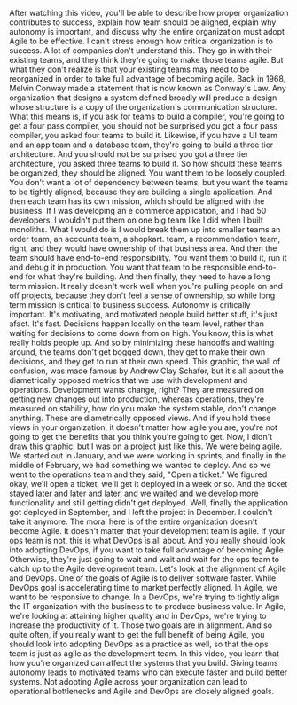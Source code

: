 After watching this video, you'll be able to describe how proper organization
contributes to success, explain how team should be aligned, explain why autonomy
is important, and discuss why the entire organization must adopt Agile to be
effective. I can't stress enough how critical organization is to success. A lot
of companies don't understand this. They go in with their existing teams, and
they think they're going to make those teams agile. But what they don't realize
is that your existing teams may need to be reorganized in order to take full
advantage of becoming agile. Back in 1968, Melvin Conway made a statement that
is now known as Conway's Law. Any organization that designs a system defined
broadly will produce a design whose structure is a copy of the organization's
communication structure. What this means is, if you ask for teams to build a
compiler, you're going to get a four pass compiler, you should not be surprised
you got a four pass compiler, you asked four teams to build it. Likewise, if you
have a UI team and an app team and a database team, they're going to build a
three tier architecture.  And you should not be surprised you got a three tier
architecture, you asked three teams to build it. So how should these teams be
organized, they should be aligned. You want them to be loosely coupled.  You
don't want a lot of dependency between teams, but you want the teams to be
tightly aligned, because they are building a single application. And then each
team has its own mission, which should be aligned with the business. If I was
developing an e commerce application, and I had 50 developers, I wouldn't put
them on one big team like I did when I built monoliths. What I would do is I
would break them up into smaller teams an order team, an accounts team, a
shopkart.  team, a recommendation team, right, and they would have ownership of
that business area. And then the team should have end-to-end responsibility. You
want them to build it, run it and debug it in production. You want that team to
be responsible end-to-end for what they're building. And then finally, they need
to have a long term mission. It really doesn't work well when you're pulling
people on and off projects, because they don't feel a sense of ownership, so
while long term mission is critical to business success. Autonomy is critically
important.  It's motivating, and motivated people build better stuff, it's just
afact. It's fast. Decisions happen locally on the team level, rather than
waiting for decisions to come down from on high. You know, this is what really
holds people up. And so by minimizing these handoffs and waiting around, the
teams don't get bogged down, they get to make their own decisions, and they get
to run at their own speed. This graphic, the wall of confusion, was made famous
by Andrew Clay Schafer, but it's all about the diametrically opposed metrics
that we use with development and operations. Development wants change, right?
They are measured on getting new changes out into production, whereas
operations, they're measured on stability, how do you make the system stable,
don't change anything. These are diametrically opposed views. And if you hold
these views in your organization, it doesn't matter how agile you are, you're
not going to get the benefits that you think you're going to get. Now, I didn't
draw this graphic, but I was on a project just like this. We were being agile.
We started out in January, and we were working in sprints, and finally in the
middle of February, we had something we wanted to deploy. And so we went to the
operations team and they said, "Open a ticket." We figured okay, we'll open a
ticket, we'll get it deployed in a week or so. And the ticket stayed later and
later and later, and we waited and we develop more functionality and still
getting didn't get deployed. Well, finally the application got deployed in
September, and I left the project in December. I couldn't take it anymore. The
moral here is of the entire organization doesn't become Agile. It doesn't matter
that your development team is agile. If your ops team is not, this is what
DevOps is all about. And you really should look into adopting DevOps, if you
want to take full advantage of becoming Agile. Otherwise, they're just going to
wait and wait and wait for the ops team to catch up to the Agile development
team. Let's look at the alignment of Agile and DevOps. One of the goals of Agile
is to deliver software faster. While DevOps goal is accelerating time to market
perfectly aligned. In Agile, we want to be responsive to change. In a DevOps,
we're trying to tightly align the IT organization with the business to to
produce business value. In Agile, we're looking at attaining higher quality and
in DevOps, we're trying to increase the productivity of it. Those two goals are
in alignment. And so quite often, if you really want to get the full benefit of
being Agile, you should look into adopting DevOps as a practice as well, so that
the ops team is just as agile as the development team. In this video, you learn
that how you're organized can affect the systems that you build. Giving teams
autonomy leads to motivated teams who can execute faster and build better
systems. Not adopting Agile across your organization can lead to operational
bottlenecks and Agile and DevOps are closely aligned goals.